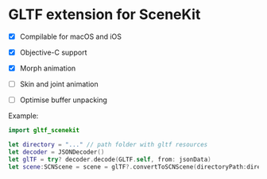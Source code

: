 # GLTF extension for SceneKit


 - [X] Compilable for macOS and iOS
 - [X] Objective-C support
 - [X] Morph animation
 - [ ] Skin and joint animation
 - [ ] Optimise buffer unpacking
 


Example:
```swift
import gltf_scenekit

let directory = "..." // path folder with gltf resources
let decoder = JSONDecoder()
let glTF = try? decoder.decode(GLTF.self, from: jsonData)
let scene:SCNScene = scene = glTF?.convertToSCNScene(directoryPath:directory)
```
